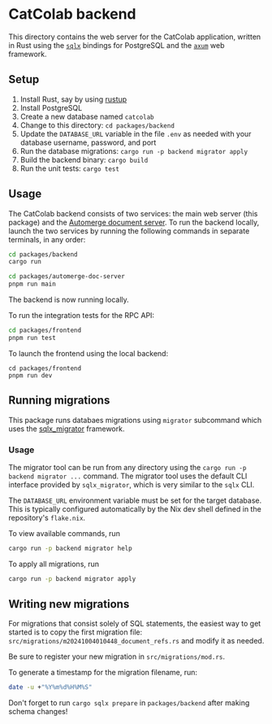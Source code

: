 # CatColab backend

This directory contains the web server for the CatColab application, written in
Rust using the [`sqlx`](https://github.com/launchbadge/sqlx) bindings for
PostgreSQL and the [`axum`](https://github.com/tokio-rs/axum) web framework.

## Setup

1. Install Rust, say by using [rustup](https://rustup.rs/)
2. Install PostgreSQL
3. Create a new database named `catcolab`
4. Change to this directory: `cd packages/backend`
5. Update the `DATABASE_URL` variable in the file `.env` as needed with your
   database username, password, and port
6. Run the database migrations: `cargo run -p backend migrator apply`
7. Build the backend binary: `cargo build`
8. Run the unit tests: `cargo test`

## Usage

The CatColab backend consists of two services: the main web server (this
package) and the [Automerge document server](../automerge-doc-server). To run
the backend locally, launch the two services by running the following commands
in separate terminals, in any order:

```sh
cd packages/backend
cargo run
```

```sh
cd packages/automerge-doc-server
pnpm run main
```

The backend is now running locally.

To run the integration tests for the RPC API:

```sh
cd packages/frontend
pnpm run test
```

To launch the frontend using the local backend:

```
cd packages/frontend
pnpm run dev
```

## Running migrations

This package runs databaes migrations using `migrator` subcommand which uses the
[sqlx_migrator](https://github.com/iamsauravsharma/sqlx_migrator) framework.

### Usage
The migrator tool can be run from any directory using the `cargo run -p backend migrator ...` command.
The migrator tool uses the default CLI interface provided by `sqlx_migrator`, which is very similar to
the `sqlx` CLI.

The `DATABASE_URL` environment variable must be set for the target database. This is typically configured
automatically by the Nix dev shell defined in the repository's `flake.nix`.

To view available commands, run

```sh
cargo run -p backend migrator help
```

To apply all migrations, run

```sh
cargo run -p backend migrator apply
```

## Writing new migrations

For migrations that consist solely of SQL statements, the easiest way to get started is to copy the first
migration file: `src/migrations/m20241004010448_document_refs.rs` and modify it as needed.

Be sure to register your new migration in `src/migrations/mod.rs`.

To generate a timestamp for the migration filename, run:

```sh
date -u +"%Y%m%d%H%M%S"
```

Don't forget to run `cargo sqlx prepare` in `packages/backend` after making schema changes!

